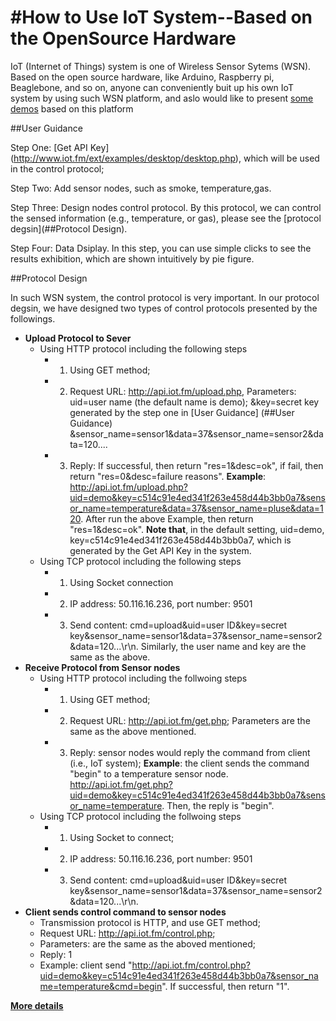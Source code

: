 #How to Use IoT System--Based on the OpenSource Hardware
===================

IoT (Internet of Things) system is one of Wireless Sensor Sytems (WSN). Based on the open source hardware, like Arduino, Raspberry pi, Beaglebone, and so on, anyone can conveniently buit up his own IoT system by using such WSN platform, and aslo would like to present [some demos](http://blog.smartarduino.com/) based on this platform

##User Guidance 

Step One: [Get API Key] (http://www.iot.fm/ext/examples/desktop/desktop.php), which will be used in the control protocol; 

Step Two: Add sensor nodes, such as smoke, temperature,gas.

Step Three: Design nodes control protocol. By this protocol, we can control the sensed information (e.g., temperature, or gas), please see the [protocol degsin](##Protocol Design).

Step Four: Data Dsiplay. In this step, you can use simple clicks to see the results exhibition, which are shown intuitively by pie figure.

##Protocol Design

In such WSN system, the control protocol is very important. In our protocol degsin, we have designed two types of control protocols presented by the followings.

* **Upload Protocol to Sever**
  * Using HTTP protocol including the following steps
    * 1) Using GET method;
    * 2) Request URL: http://api.iot.fm/upload.php,
         Parameters: uid=user name (the default name is demo); 
                     &key=secret key generated by the step one in [User Guidance] (##User Guidance)
                     &sensor_name=sensor1&data=37&sensor_name=sensor2&data=120....
    * 3) Reply: If successful, then return "res=1&desc=ok", if fail, then return "res=0&desc=failure reasons".
**Example**: http://api.iot.fm/upload.php?uid=demo&key=c514c91e4ed341f263e458d44b3bb0a7&sensor_name=temperature&data=37&sensor_name=pluse&data=120.
   After run the above Example, then return "res=1&desc=ok". 
**Note that**, in the default setting, uid=demo, key=c514c91e4ed341f263e458d44b3bb0a7, which is generated by the Get API Key in the system.
  * Using TCP protocol including the following steps
    * 1) Using Socket connection
    * 2) IP address: 50.116.16.236, port number: 9501
    * 3) Send content: cmd=upload&uid=user ID&key=secret key&sensor_name=sensor1&data=37&sensor_name=sensor2&data=120...\r\n.
Similarly, the user name and key are the same as the above.
* **Receive Protocol from Sensor nodes**
  * Using HTTP protocol including the follwoing steps
    * 1) Using GET method;
    * 2) Request URL: http://api.iot.fm/get.php; Parameters are the same as the above mentioned.
    * 3) Reply: sensor nodes would reply the command from client (i.e., IoT system);
    **Example**: the client sends the command "begin" to a temperature sensor node. http://api.iot.fm/get.php?uid=demo&key=c514c91e4ed341f263e458d44b3bb0a7&sensor_name=temperature. Then, the reply is "begin".
  * Using TCP protocol including the follwoing steps
    * 1) Using Socket to connect;
    * 2) IP address: 50.116.16.236, port number: 9501
    * 3) Send content: cmd=upload&uid=user ID&key=secret key&sensor_name=sensor1&data=37&sensor_name=sensor2&data=120...\r\n.
* **Client sends control command to sensor nodes**
  * Transmission protocol is HTTP, and use GET method;
  * Request URL: http://api.iot.fm/control.php;
  * Parameters: are the same as the aboved mentioned;
  * Reply: 1
  * Example: client send "http://api.iot.fm/control.php?uid=demo&key=c514c91e4ed341f263e458d44b3bb0a7&sensor_name=temperature&cmd=begin". If successful, then return "1".

[**More details**](http://blog.smartarduino.com/)
